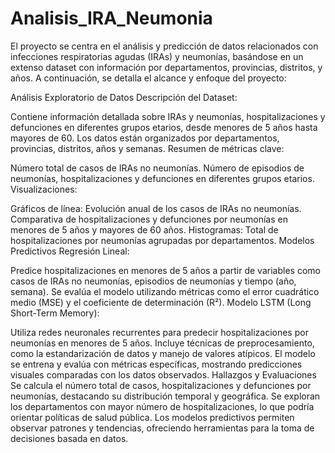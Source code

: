 # Analisis_IRA_Neumonia
El proyecto se centra en el análisis y predicción de datos relacionados con infecciones respiratorias agudas (IRAs) y neumonías, basándose en un extenso dataset con información por departamentos, provincias, distritos, y años. A continuación, se detalla el alcance y enfoque del proyecto:

Análisis Exploratorio de Datos
Descripción del Dataset:

Contiene información detallada sobre IRAs y neumonías, hospitalizaciones y defunciones en diferentes grupos etarios, desde menores de 5 años hasta mayores de 60.
Los datos están organizados por departamentos, provincias, distritos, años y semanas.
Resumen de métricas clave:

Número total de casos de IRAs no neumonías.
Número de episodios de neumonías, hospitalizaciones y defunciones en diferentes grupos etarios.
Visualizaciones:

Gráficos de línea:
Evolución anual de los casos de IRAs no neumonías.
Comparativa de hospitalizaciones y defunciones por neumonías en menores de 5 años y mayores de 60 años.
Histogramas:
Total de hospitalizaciones por neumonías agrupadas por departamentos.
Modelos Predictivos
Regresión Lineal:

Predice hospitalizaciones en menores de 5 años a partir de variables como casos de IRAs no neumonías, episodios de neumonías y tiempo (año, semana).
Se evalúa el modelo utilizando métricas como el error cuadrático medio (MSE) y el coeficiente de determinación (R²).
Modelo LSTM (Long Short-Term Memory):

Utiliza redes neuronales recurrentes para predecir hospitalizaciones por neumonías en menores de 5 años.
Incluye técnicas de preprocesamiento, como la estandarización de datos y manejo de valores atípicos.
El modelo se entrena y evalúa con métricas específicas, mostrando predicciones visuales comparadas con los datos observados.
Hallazgos y Evaluaciones
Se calcula el número total de casos, hospitalizaciones y defunciones por neumonías, destacando su distribución temporal y geográfica.
Se exploran los departamentos con mayor número de hospitalizaciones, lo que podría orientar políticas de salud pública.
Los modelos predictivos permiten observar patrones y tendencias, ofreciendo herramientas para la toma de decisiones basada en datos.
